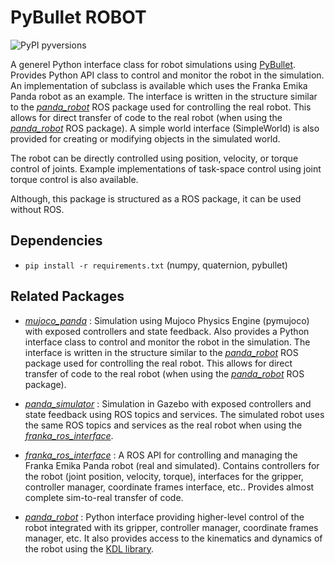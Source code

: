# PyBullet ROBOT

![PyPI pyversions](https://img.shields.io/pypi/pyversions/ansicolortags.svg)

A generel Python interface class for robot simulations using [PyBullet](https://www.pybullet.org). Provides Python API class to control and monitor the robot in the simulation.
An implementation of subclass is available which uses the Franka Emika Panda robot as an example. The interface is written in the structure similar to the [_panda_robot_](https://github.com/justagist/panda_robot) ROS package used for controlling the real robot. This allows for direct transfer of code to the real robot (when using the [_panda_robot_](https://github.com/justagist/panda_robot) ROS package).
A simple world interface (SimpleWorld) is also provided for creating or modifying objects in the simulated world.

The robot can be directly controlled using position, velocity, or torque control of joints. Example implementations of task-space control using joint torque control is also available.

Although, this package is structured as a ROS package, it can be used without ROS.

## Dependencies

- `pip install -r requirements.txt` (numpy, quaternion, pybullet)

## Related Packages

- [_mujoco_panda_](https://github.com/justagist/mujoco_panda) : Simulation using Mujoco Physics Engine (pymujoco) with exposed controllers and state feedback. Also provides a Python interface class to control and monitor the robot in the simulation. The interface is written in the structure similar to the [_panda_robot_](https://github.com/justagist/panda_robot) ROS package used for controlling the real robot. This allows for direct transfer of code to the real robot (when using the [_panda_robot_](https://github.com/justagist/panda_robot) ROS package).

- [_panda_simulator_](https://github.com/justagist/panda_simulator) : Simulation in Gazebo with exposed controllers and state feedback using ROS topics and services. The simulated robot uses the same ROS topics and services as the real robot when using the [_franka_ros_interface_](https://github.com/justagist/franka_ros_interface).
- [_franka_ros_interface_](https://github.com/justagist/franka_ros_interface) : A ROS API for controlling and managing the Franka Emika Panda robot (real and simulated). Contains controllers for the robot (joint position, velocity, torque), interfaces for the gripper, controller manager, coordinate frames interface, etc.. Provides almost complete sim-to-real transfer of code.
- [_panda_robot_](https://github.com/justagist/panda_robot) : Python interface providing higher-level control of the robot integrated with its gripper, controller manager, coordinate frames manager, etc. It also provides access to the kinematics and dynamics of the robot using the [KDL library](http://wiki.ros.org/kdl).
